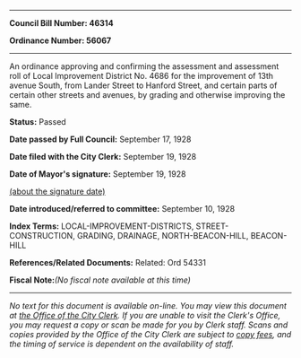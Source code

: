 

********

**Council Bill Number: 46314**
   
**Ordinance Number: 56067**
********

 An ordinance approving and confirming the assessment and assessment roll of Local Improvement District No. 4686 for the improvement of 13th avenue South, from Lander Street to Hanford Street, and certain parts of certain other streets and avenues, by grading and otherwise improving the same.

**Status:** Passed
   
**Date passed by Full Council:** September 17, 1928
   
**Date filed with the City Clerk:** September 19, 1928
   
**Date of Mayor's signature:** September 19, 1928
   
[(about the signature date)](/~public/approvaldate.htm)
   
   
   
**Date introduced/referred to committee:** September 10, 1928
   
   
**Index Terms:** LOCAL-IMPROVEMENT-DISTRICTS, STREET-CONSTRUCTION, GRADING, DRAINAGE, NORTH-BEACON-HILL, BEACON-HILL

**References/Related Documents:** Related: Ord 54331

**Fiscal Note:**_(No fiscal note available at this time)_
********

_No text for this document is available on-line. You may view this document at [the Office of the City Clerk](http://www.seattle.gov/leg/clerk/contactUs.htm). If you are unable to visit the Clerk's Office, you may request a copy or scan be made for you by Clerk staff. Scans and copies provided by the Office of the City Clerk are subject to [copy fees](http://clerk.seattle.gov/~public/clerkfees.htm), and the timing of service is dependent on the availability of staff._

